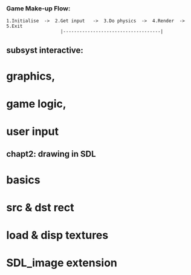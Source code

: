 ### Game Make-up Flow:
```
1.Initialise  ->  2.Get input   ->  3.Do physics  ->  4.Render  ->  5.Exit
                    |------------------------------------|
```

## subsyst interactive:
#    graphics, 
#    game logic, 
#    user input

## chapt2: drawing in SDL
#    basics
#    src & dst rect
#    load & disp textures
#    SDL_image extension
